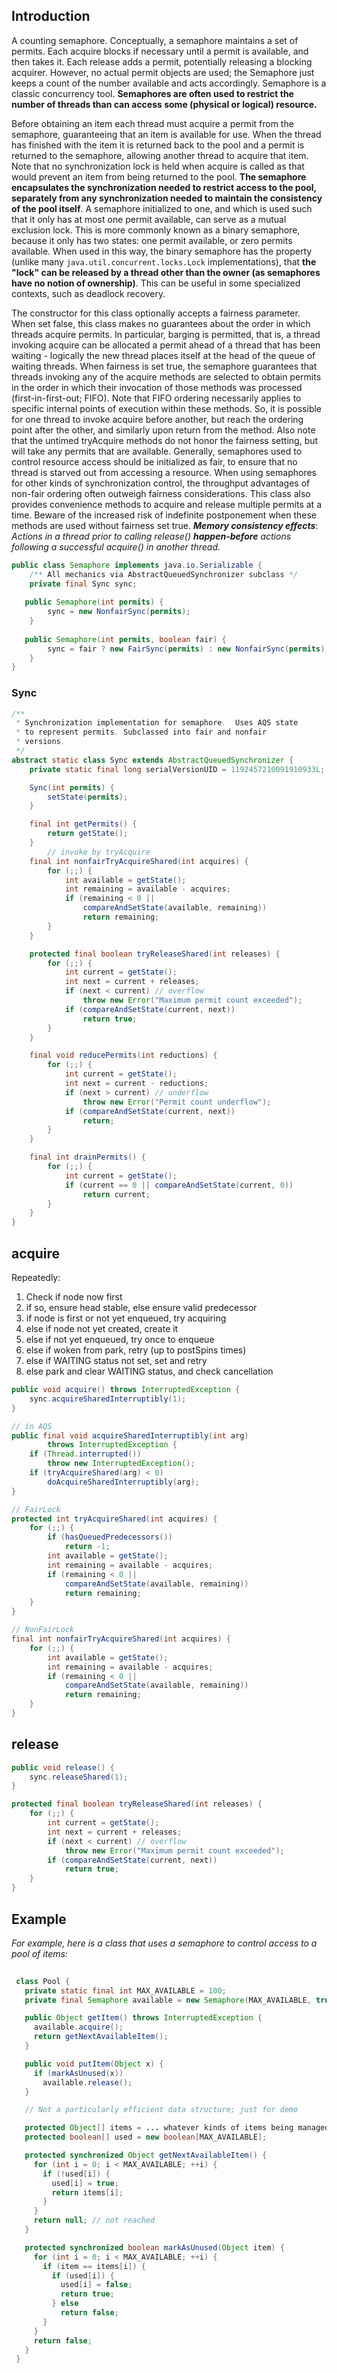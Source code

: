 ## Introduction



A counting semaphore. Conceptually, a semaphore maintains a set of permits. 
Each acquire blocks if necessary until a permit is available, and then takes it. Each release adds a permit, potentially releasing a blocking acquirer. 
However, no actual permit objects are used; the Semaphore just keeps a count of the number available and acts accordingly.
Semaphore is a classic concurrency tool.
**Semaphores are often used to restrict the number of threads than can access some (physical or logical) resource.** 

Before obtaining an item each thread must acquire a permit from the semaphore, guaranteeing that an item is available for use. When the thread has finished with the item it is returned back to the pool and a permit is returned to the semaphore, allowing another thread to acquire that item. Note that no synchronization lock is held when acquire is called as that would prevent an item from being returned to the pool. **The semaphore encapsulates the synchronization needed to restrict access to the pool, separately from any synchronization needed to maintain the consistency of the pool itself**.
A semaphore initialized to one, and which is used such that it only has at most one permit available, can serve as a mutual exclusion lock. This is more commonly known as a binary semaphore, because it only has two states: one permit available, or zero permits available. When used in this way, the binary semaphore has the property (unlike many `java.util.concurrent.locks.Lock` implementations), that **the "lock" can be released by a thread other than the owner (as semaphores have no notion of ownership)**. This can be useful in some specialized contexts, such as deadlock recovery.

The constructor for this class optionally accepts a fairness parameter. When set false, this class makes no guarantees about the order in which threads acquire permits. In particular, barging is permitted, that is, a thread invoking acquire can be allocated a permit ahead of a thread that has been waiting - logically the new thread places itself at the head of the queue of waiting threads. When fairness is set true, the semaphore guarantees that threads invoking any of the acquire methods are selected to obtain permits in the order in which their invocation of those methods was processed (first-in-first-out; FIFO). Note that FIFO ordering necessarily applies to specific internal points of execution within these methods. So, it is possible for one thread to invoke acquire before another, but reach the ordering point after the other, and similarly upon return from the method. Also note that the untimed tryAcquire methods do not honor the fairness setting, but will take any permits that are available.
Generally, semaphores used to control resource access should be initialized as fair, to ensure that no thread is starved out from accessing a resource. When using semaphores for other kinds of synchronization control, the throughput advantages of non-fair ordering often outweigh fairness considerations.
This class also provides convenience methods to acquire and release multiple permits at a time. Beware of the increased risk of indefinite postponement when these methods are used without fairness set true.
**_Memory consistency effects_**: *Actions in a thread prior to calling release() **happen-before** actions following a successful acquire() in another thread.*



```java
public class Semaphore implements java.io.Serializable {
    /** All mechanics via AbstractQueuedSynchronizer subclass */
    private final Sync sync;
  
   public Semaphore(int permits) {
        sync = new NonfairSync(permits);
    }
  
   public Semaphore(int permits, boolean fair) {
        sync = fair ? new FairSync(permits) : new NonfairSync(permits);
    }
}
```



### Sync

```java
/**
 * Synchronization implementation for semaphore.  Uses AQS state
 * to represent permits. Subclassed into fair and nonfair
 * versions.
 */
abstract static class Sync extends AbstractQueuedSynchronizer {
    private static final long serialVersionUID = 1192457210091910933L;

    Sync(int permits) {
        setState(permits);
    }

    final int getPermits() {
        return getState();
    }
		// invoke by tryAcquire
    final int nonfairTryAcquireShared(int acquires) {
        for (;;) {
            int available = getState();
            int remaining = available - acquires;
            if (remaining < 0 ||
                compareAndSetState(available, remaining))
                return remaining;
        }
    }

    protected final boolean tryReleaseShared(int releases) {
        for (;;) {
            int current = getState();
            int next = current + releases;
            if (next < current) // overflow
                throw new Error("Maximum permit count exceeded");
            if (compareAndSetState(current, next))
                return true;
        }
    }

    final void reducePermits(int reductions) {
        for (;;) {
            int current = getState();
            int next = current - reductions;
            if (next > current) // underflow
                throw new Error("Permit count underflow");
            if (compareAndSetState(current, next))
                return;
        }
    }

    final int drainPermits() {
        for (;;) {
            int current = getState();
            if (current == 0 || compareAndSetState(current, 0))
                return current;
        }
    }
}
```



## acquire



Repeatedly:

1. Check if node now first
2. if so, ensure head stable, else ensure valid predecessor
3. if node is first or not yet enqueued, try acquiring
4. else if node not yet created, create it
5. else if not yet enqueued, try once to enqueue
6. else if woken from park, retry (up to postSpins times)
7. else if WAITING status not set, set and retry
8. else park and clear WAITING status, and check cancellation

```java
public void acquire() throws InterruptedException {
    sync.acquireSharedInterruptibly(1);
}

// in AQS
public final void acquireSharedInterruptibly(int arg)
        throws InterruptedException {
    if (Thread.interrupted())
        throw new InterruptedException();
    if (tryAcquireShared(arg) < 0)
        doAcquireSharedInterruptibly(arg);
}

// FairLock
protected int tryAcquireShared(int acquires) {
    for (;;) {
        if (hasQueuedPredecessors())
            return -1;
        int available = getState();
        int remaining = available - acquires;
        if (remaining < 0 ||
            compareAndSetState(available, remaining))
            return remaining;
    }
}

// NonFairLock
final int nonfairTryAcquireShared(int acquires) {
    for (;;) {
        int available = getState();
        int remaining = available - acquires;
        if (remaining < 0 ||
            compareAndSetState(available, remaining))
            return remaining;
    }
}
```





## release

```java
public void release() {
    sync.releaseShared(1);
}

protected final boolean tryReleaseShared(int releases) {
    for (;;) {
        int current = getState();
        int next = current + releases;
        if (next < current) // overflow
            throw new Error("Maximum permit count exceeded");
        if (compareAndSetState(current, next))
            return true;
    }
}
```



## Example

_For example, here is a class that uses a semaphore to control access to a pool of items:_

```java
  
 class Pool {
   private static final int MAX_AVAILABLE = 100;
   private final Semaphore available = new Semaphore(MAX_AVAILABLE, true);

   public Object getItem() throws InterruptedException {
     available.acquire();
     return getNextAvailableItem();
   }

   public void putItem(Object x) {
     if (markAsUnused(x))
       available.release();
   }

   // Not a particularly efficient data structure; just for demo

   protected Object[] items = ... whatever kinds of items being managed
   protected boolean[] used = new boolean[MAX_AVAILABLE];

   protected synchronized Object getNextAvailableItem() {
     for (int i = 0; i < MAX_AVAILABLE; ++i) {
       if (!used[i]) {
         used[i] = true;
         return items[i];
       }
     }
     return null; // not reached
   }

   protected synchronized boolean markAsUnused(Object item) {
     for (int i = 0; i < MAX_AVAILABLE; ++i) {
       if (item == items[i]) {
         if (used[i]) {
           used[i] = false;
           return true;
         } else
           return false;
       }
     }
     return false;
   }
 }
```



